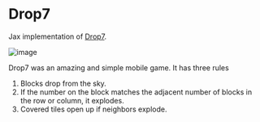 # Drop7


Jax implementation of [Drop7](https://en.wikipedia.org/wiki/Drop7). 

![image](https://github.com/srush/drop7/assets/35882/3c8eedd9-28fb-488a-84d8-af8a002e4e0b)


Drop7 was an amazing and simple mobile game. It has three rules 

1) Blocks drop from the sky.
2) If the number on the block matches the adjacent number of blocks in the row or column, it explodes.
3) Covered tiles open up if neighbors explode.

